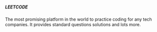 ##### LEETCODE

The most promising platform in the world to practice coding for any tech companies. It provides standard questions solutions and lots more. 
